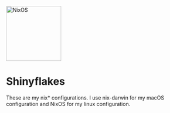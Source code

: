 <img alt="NixOS" src="https://raw.githubusercontent.com/NixOS/nixos-artwork/master/logo/nix-snowflake-rainbow.svg" width="150px"/>


# Shinyflakes

These are my nix* configurations. I use nix-darwin for my macOS configuration and NixOS for my linux configuration.

